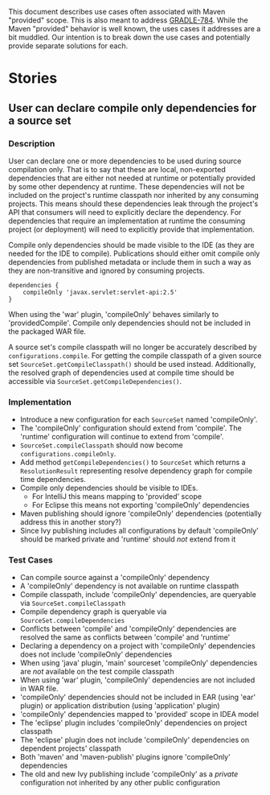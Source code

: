 This document describes use cases often associated with Maven "provided" scope. This is also meant to address [GRADLE-784](https://issues.gradle.org/browse/GRADLE-784).
While the Maven "provided" behavior is well known, the uses cases it addresses are a bit muddled. Our intention is to break down the use cases and potentially provide
separate solutions for each.

# Stories

## User can declare compile only dependencies for a source set

### Description

User can declare one or more dependencies to be used during source compilation only. That is to say that these are local, non-exported dependencies that are either not needed at
runtime or potentially provided by some other dependency at runtime. These dependencies will not be included on the project's runtime classpath nor inherited by any consuming
projects. This means should these dependencies leak through the project's API that consumers will need to explicitly declare the dependency. For dependencies that require an
implementation at runtime the consuming project (or deployment) will need to explicitly provide that implementation.

Compile only dependencies should be made visible to the IDE (as they are needed for the IDE to compile). Publications should either omit compile only dependencies from published
metadata or include them in such a way as they are non-transitive and ignored by consuming projects.

    dependencies {
        compileOnly 'javax.servlet:servlet-api:2.5'
    }

When using the 'war' plugin, 'compileOnly' behaves similarly to 'providedCompile'. Compile only dependencies should not be included in the packaged WAR file.

A source set's compile classpath will no longer be accurately described by `configurations.compile`. For getting the compile classpath of a given source set
`SourceSet.getCompileClasspath()` should be used instead. Additionally, the resolved graph of dependencies used at compile time should be accessible via
`SourceSet.getCompileDependencies()`.

### Implementation

* Introduce a new configuration for each `SourceSet` named 'compileOnly'.
* The 'compileOnly' configuration should extend from 'compile'. The 'runtime' configuration will continue to extend from 'compile'.
* `SourceSet.compileClasspath` should now become `configurations.compileOnly`.
* Add method `getCompileDependencies()` to `SourceSet` which returns a `ResolutionResult` representing resolve dependency graph for compile time dependencies.
* Compile only dependencies should be visible to IDEs.
    * For IntelliJ this means mapping to 'provided' scope
    * For Eclipse this means not exporting 'compileOnly' dependencies
* Maven publishing should ignore 'compileOnly' dependencies (potentially address this in another story?)
* Since Ivy publishing includes all configurations by default 'compileOnly' should be marked private and 'runtime' should *not* extend from it

### Test Cases

* Can compile source against a 'compileOnly' dependency
* A 'compileOnly' dependency is not available on runtime classpath
* Compile classpath, include 'compileOnly' dependencies, are queryable via `SourceSet.compileClasspath`
* Compile dependency graph is queryable via `SourceSet.compileDependencies`
* Conflicts between 'compile' and 'compileOnly' dependencies are resolved the same as conflicts between 'compile' and 'runtime'
* Declaring a dependency on a project with 'compileOnly' dependencies does not include 'compileOnly' dependencies
* When using 'java' plugin, 'main' sourceset 'compileOnly' dependencies are *not* available on the test compile classpath
* When using 'war' plugin, 'compileOnly' dependencies are not included in WAR file.
* 'compileOnly' dependencies should not be included in EAR (using 'ear' plugin) or application distribution (using 'application' plugin)
* 'compileOnly' dependencies mapped to 'provided' scope in IDEA model
* The 'eclipse' plugin includes 'compileOnly' dependencies on project classpath
* The 'eclipse' plugin does not include 'compileOnly' dependencies on dependent projects' classpath
* Both 'maven' and 'maven-publish' plugins ignore 'compileOnly' dependencies
* The old and new Ivy publishing include 'compileOnly' as a _private_ configuration not inherited by any other public configuration
